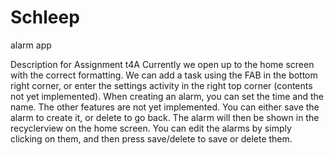 # Schleep
alarm app

Description for Assignment t4A
Currently we open up to the home screen with the correct formatting. We can add a task using the FAB in the bottom right corner, or enter the settings activity in the right top corner (contents not yet implemented). When creating an alarm, you can set the time and the name. The other features are not yet implemented. You can either save the alarm to create it, or delete to go back. The alarm will then be shown in the recyclerview on the home screen. You can edit the alarms by simply clicking on them, and then press save/delete to save or delete them.
